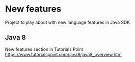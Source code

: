 # New features

Project to play about with new language features in Java SDK

## Java 8
New features section in Tutorials Point
https://www.tutorialspoint.com/java8/java8_overview.htm
